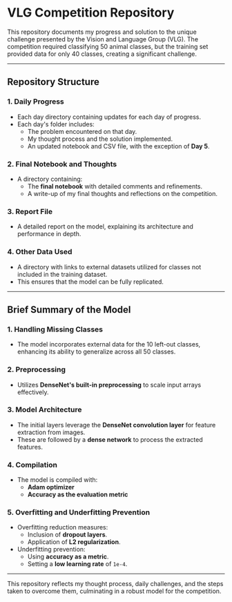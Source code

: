 # VLG Competition Repository

This repository documents my progress and solution to the unique challenge presented by the Vision and Language Group (VLG). The competition required classifying 50 animal classes, but the training set provided data for only 40 classes, creating a significant challenge.

---

## Repository Structure

### 1. **Daily Progress**
- Each day directory containing updates for each day of progress.
- Each day's folder includes:
  - The problem encountered on that day.
  - My thought process and the solution implemented.
  - An updated notebook and CSV file, with the exception of **Day 5**.

### 2. **Final Notebook and Thoughts**
- A directory containing:
  - The **final notebook** with detailed comments and refinements.
  - A write-up of my final thoughts and reflections on the competition.

### 3. **Report File**
- A detailed report on the model, explaining its architecture and performance in depth.

### 4. **Other Data Used**
- A directory with links to external datasets utilized for classes not included in the training dataset.
- This ensures that the model can be fully replicated.

---

## Brief Summary of the Model

### 1. **Handling Missing Classes**
- The model incorporates external data for the 10 left-out classes, enhancing its ability to generalize across all 50 classes.

### 2. **Preprocessing**
- Utilizes **DenseNet's built-in preprocessing** to scale input arrays effectively.

### 3. **Model Architecture**
- The initial layers leverage the **DenseNet convolution layer** for feature extraction from images.
- These are followed by a **dense network** to process the extracted features.

### 4. **Compilation**
- The model is compiled with:
  - **Adam optimizer**
  - **Accuracy as the evaluation metric**

### 5. **Overfitting and Underfitting Prevention**
- Overfitting reduction measures:
  - Inclusion of **dropout layers**.
  - Application of **L2 regularization**.
- Underfitting prevention:
  - Using **accuracy as a metric**.
  - Setting a **low learning rate** of `1e-4`.

---

This repository reflects my thought process, daily challenges, and the steps taken to overcome them, culminating in a robust model for the competition.